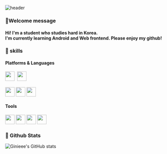 <!--
**Ginieee/Ginieee** is a ✨ _special_ ✨ repository because its `README.md` (this file) appears on your GitHub profile.

Here are some ideas to get you started:

- 🔭 I’m currently working on ...
- 🌱 I’m currently learning ...
- 👯 I’m looking to collaborate on ...
- 🤔 I’m looking for help with ...
- 💬 Ask me about ...
- 📫 How to reach me: ...
- 😄 Pronouns: ...
- ⚡ Fun fact: ...
-->

<div>
  
![header](https://capsule-render.vercel.app/api?type=waving&color=auto&height=300&section=header&text=Ginie's%20Github&fontSize=90&fontColor=fff)
  
  <h3>🌱Welcome message</h3>
  <h4>Hi! I'm a student who studies hard in Korea.<br/>I'm currently learning Android and Web frontend. Please enjoy my github!</h4> 

### 💪 skills
#### Platforms & Languages
<p>
<img height='30px' src="https://img.shields.io/badge/Android-3DDC84?style=flat-square&logo=Android&logoColor=white"/>&nbsp
<img height='30px' src="https://img.shields.io/badge/React-61DAFB?style=flat-square&logo=React&logoColor=black"/>
<br/><br/>
<img height='30px' src="https://img.shields.io/badge/Kotlin-7F52FF?style=flat-square&logo=Kotlin&logoColor=white"/>
<img height='30px' src="https://img.shields.io/badge/C-A8B9CC?style=flat-square&logo=C&logoColor=white"/>
<img height='30px' src="https://img.shields.io/badge/Java-007396?style=flat-square&logo=Java&logoColor=white"/>
<br/>
</p>
  
#### Tools
<p>
<img height='30px' src="https://img.shields.io/badge/Visual%20Studio%20Code-007ACC?style=flat-square&logo=Visual%20Studio%20Code&logoColor=white"/>
<img height='30px' src="https://img.shields.io/badge/Visual%20Studio-5C2D91?style=flat-square&logo=Visual%20Studio&logoColor=white"/>
<img height='30px' src="https://img.shields.io/badge/Android%20Studio-3DDC84?style=flat-square&logo=Android%20Studio&logoColor=white"/>
<img height='30px' src="https://img.shields.io/badge/IntelliJ%20IDEA-000000?style=flat-square&logo=IntelliJ%20IDEA&logoColor=white"/>
</p>

### 🌈 Github Stats
  
![Ginieee's GitHub stats](https://github-readme-stats.vercel.app/api?username=Ginieee&theme=aura_dark&show_icons=true)

</div>
